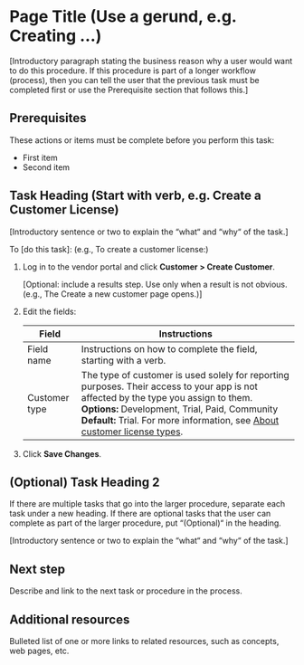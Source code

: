 # Page Title (Use a gerund, e.g. Creating …)

[Introductory paragraph stating the business reason why a user would want to do this procedure. If this procedure is part of a longer workflow (process), then you can tell the user that the previous task must be completed first or use the Prerequisite section that follows this.]

## Prerequisites

These actions or items must be complete before you perform this task:
* First item
* Second item

## Task Heading (Start with verb, e.g. Create a Customer License)

[Introductory sentence or two to explain the “what“ and “why“ of the task.]

To [do this task]: (e.g., To create a customer license:)

1. Log in to the vendor portal and click **Customer > Create Customer**.

   [Optional: include a results step. Use only when a result is not obvious. (e.g., The Create a new customer page opens.)]

1. Edit the fields:

    | Field                  | Instructions           |
    |-----------------------|------------------------|
    | Field name | Instructions on how to complete the field, starting with a verb. |
    | Customer type| The type of customer is used solely for reporting purposes. Their access to your app is not affected by the type you assign to them. **Options:** Development, Trial, Paid, Community **Default:** Trial. For more information, see [About customer license types](licenses-about-types).|

1. Click **Save Changes**.

## (Optional) Task Heading 2

If there are multiple tasks that go into the larger procedure, separate each task under a new heading. If there are optional tasks that the user can complete as part of the larger procedure, put “(Optional)“ in the heading.

[Introductory sentence or two to explain the “what“ and “why“ of the task.]

## Next step​

Describe and link to the next task or procedure in the process.

## Additional resources​

Bulleted list of one or more links to related resources, such as concepts, web pages, etc.
